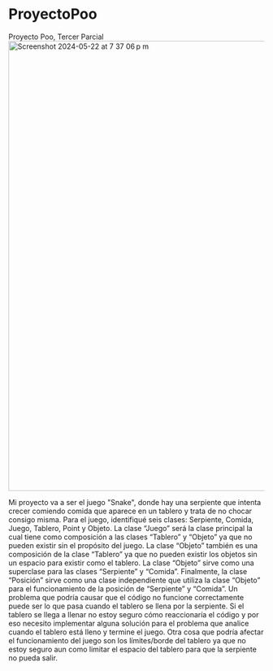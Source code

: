 # ProyectoPoo
Proyecto Poo, Tercer Parcial
<img width="885" alt="Screenshot 2024-05-22 at 7 37 06 p m" src="https://github.com/AlexStry/ProyectoPoo/assets/150042828/965c1021-c126-44ce-a6e3-0f84533ed8ee">



Mi proyecto va a ser el juego "Snake", donde hay una serpiente que intenta crecer comiendo comida que aparece en un tablero y trata de no chocar consigo misma. Para el juego, identifiqué seis clases: Serpiente, Comida, Juego, Tablero, Point y Objeto. La clase “Juego” será la clase principal la cual tiene como composición a las clases “Tablero” y “Objeto” ya que no pueden existir sin el propósito del juego. La clase “Objeto” también es una composición de la clase “Tablero” ya que no pueden existir los objetos sin un espacio para existir como el tablero. La clase “Objeto” sirve como una superclase para las clases “Serpiente” y “Comida”. Finalmente, la clase “Posición” sirve como una clase independiente que utiliza la clase “Objeto” para el funcionamiento de la posición de “Serpiente” y “Comida”. Un problema que podría causar que el código no funcione correctamente puede ser lo que pasa cuando el tablero se llena por la serpiente. Si el tablero se llega a llenar no estoy seguro cómo reaccionaría el código y por eso necesito implementar alguna solución para el problema que analice cuando el tablero está lleno y termine el juego. Otra cosa que podría afectar el funcionamiento del juego son los límites/borde del tablero ya que no estoy seguro aun como limitar el espacio del tablero para que la serpiente no pueda salir. 
